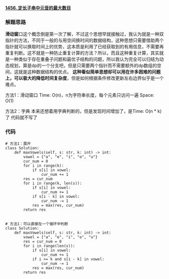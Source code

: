 **[1456. 定长子串中元音的最大数目](https://leetcode-cn.com/problems/maximum-number-of-vowels-in-a-substring-of-given-length/)**



### 解题思路
**滑动窗**口这个概念倒是第一次了解，不过这个思想早就接触过，我认为就是一种双指针的方法，不同于一般的与用空间换时间的数据结构，这种思想只需要借助两个指针就可以换取时间上的优势，这本质是利用了已经获取到的有用信息，不需要再重复判断。这不就是一种防止重复计算的方法？所以，而且这种重复计算，其实就是一种类似于存在重叠子问题和最优子结构的问题，所以我认为完全可以归结为动态规划，算是dp的一个分支吧，但是只需要两个指针而不需要额外的dp数组的空间，这就是这种数据结构的优点。
**这种看似简单思想却可以用在许多困难的问题上，可以极大的降低时间复杂度**，但是如何根据条件修改更新左右边界似乎是一个难点。


方法1：滑动窗口
Time: O(n)，n为字符串长度，每个元素只访问一遍
Space: O(1)

方法2：字典
本来还想着用字典判断的，但是发现时间增加了，是Time: O(n * k)了
代码就不写了

### 代码

```python3
# 方法1：展开
class Solution:
    def maxVowels(self, s: str, k: int) -> int:
        vowel = {"a", "e", "i", "o", "u"}
        cur_num = 0
        for i in range(k):
            if s[i] in vowel:
                cur_num += 1
        res = cur_num
        for i in range(k, len(s)):
            if s[i] in vowel:
                cur_num += 1
            if s[i - k] in vowel:
                cur_num -= 1
            res = max(res, cur_num)
        return res


# 方法1：可以直接在一个循环中判断
class Solution:
    def maxVowels(self, s: str, k: int) -> int:
        vowel = {"a", "e", "i", "o", "u"}
        res = cur_num = 0
        for i in range(len(s)):
            if s[i] in vowel:
                cur_num += 1
            if i >= k and s[i - k] in vowel:
                cur_num -= 1
            res = max(res, cur_num)
        return res
```

